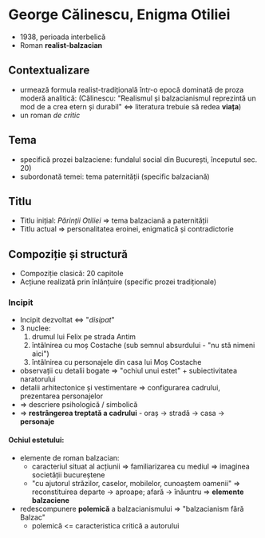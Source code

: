 George Călinescu, Enigma Otiliei
===

* 1938, perioada interbelică
* Roman **realist-balzacian**

## Contextualizare

* urmează formula realist-tradițională într-o epocă dominată de proza moderă analitică: (Călinescu: "Realismul și balzacianismul reprezintă un mod de a crea etern și durabil" <=> literatura trebuie să redea **viața**)
* un roman *de critic*

## Tema

* specifică prozei balzaciene: fundalul social din București, începutul sec. 20)
* subordonată temei: tema paternității (specific balzaciană)

## Titlu

* Titlu inițial: *Părinții Otiliei* => tema balzaciană a paternității
* Titlu actual => personalitatea eroinei, enigmatică și contradictorie

## Compoziție și structură

* Compoziție clasică: 20 capitole
* Acțiune realizată prin înlănțuire (specific prozei tradiționale)

### Incipit

* Incipit dezvoltat <=> "*disipat*"
* 3 nuclee:
	1. drumul lui Felix pe strada Antim
	2. întâlnirea cu moș Costache (sub semnul absurdului - "nu stă nimeni aici")
	3. întâlnirea cu personajele din casa lui Moș Costache
* observații cu detalii bogate => "ochiul unui estet" + subiectivitatea naratorului
* detalii arhitectonice și vestimentare => configurarea cadrului, prezentarea personajelor
* => descriere psihologică / simbolică
* => **restrângerea treptată a cadrului** - oraș -> stradă -> casa -> **personaje**

#### Ochiul estetului:

* elemente de roman balzacian:
	* caracteriul situat al acțiunii => familiarizarea cu mediul
	  => imaginea societății bucureștene
	* "cu ajutorul străzilor, caselor, mobilelor, cunoaștem oamenii"
	  => reconstituirea departe -> aproape; afară -> înăuntru
	  => **elemente balzaciene**
* redescompunere **polemică** a balzacianismului => "balzacianism fără Balzac"
	* polemică <= caracteristica critică a autorului
